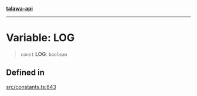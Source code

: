 [**talawa-api**](../../README.md)

***

# Variable: LOG

> `const` **LOG**: `boolean`

## Defined in

[src/constants.ts:843](https://github.com/Suyash878/talawa-api/blob/e4413cec641a837926071678fed3c7f67234e31e/src/constants.ts#L843)
